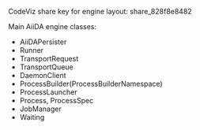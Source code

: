 CodeViz share key for engine layout:
share_828f8e8482

Main AiiDA engine classes:
- AiiDAPersister
- Runner
- TransportRequest
- TransportQueue
- DaemonClient
- ProcessBuilder(ProcessBuilderNamespace)
- ProcessLauncher
- Process, ProcessSpec
- JobManager
- Waiting
